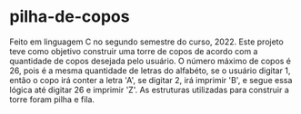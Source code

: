 # pilha-de-copos
Feito em linguagem C no segundo semestre do curso, 2022. Este projeto teve como objetivo construir uma torre de copos de acordo com a quantidade de copos desejada pelo usuário. O número máximo de copos é 26, pois é a mesma quantidade de letras do alfabéto, se o usuário digitar 1, então o copo irá conter a letra 'A', se digitar 2, irá imprimir 'B', e segue essa lógica até digitar 26 e imprimir 'Z'.
As estruturas utilizadas para construir a torre foram pilha e fila.
